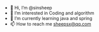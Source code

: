 - 👋 Hi, I’m @sinsheep
- 👀 I’m interested in Coding and algorithm
- 🌱 I’m currently learning java and spring
- 📫 How to reach me sheepsx@qq.com

<!---
sinsheep/sinsheep is a ✨ special ✨ repository because its `README.md` (this file) appears on your GitHub profile.
You can click the Preview link to take a look at your changes.
--->
